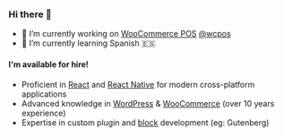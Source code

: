 ### Hi there 👋

- 🔭 I’m currently working on [WooCommerce POS](https://wcpos.com) [@wcpos](https://github.com/wcpos)
- 🌱 I’m currently learning Spanish 🇪🇸

#### I'm available for hire!
- Proficient in [React](https://react.dev/) and [React Native](https://reactnative.dev/) for modern cross-platform applications
- Advanced knowledge in [WordPress](https://wordpress.org/) & [WooCommerce](https://woo.com) (over 10 years experience)
- Expertise in custom plugin and [block](https://wordpress.org/blocks/) development (eg: Gutenberg)
